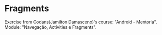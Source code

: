 # Fragments
Exercise from Codans(Jamilton Damasceno)'s course: "Android - Mentoria". Module: "Navegação, Activities e Fragments".

